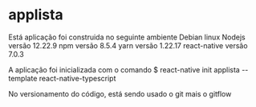 # applista
Está aplicação foi construida no seguinte ambiente 
Debian linux 
Nodejs versão 12.22.9
npm versão 8.5.4
yarn versão 1.22.17
react-native versão 7.0.3


A aplicação foi inicializada com o comando 
$ react-native init applista --template react-native-typescript 

No versionamento do código, está sendo usado o git mais o gitflow 


